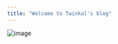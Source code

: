 ```yaml
---
title: "Welcome to Twinkal's blog"
---
```

![image](https://user-images.githubusercontent.com/105859823/173167199-3f47b2e0-cc0b-4f39-b722-dab6e1c6f63b.png)



